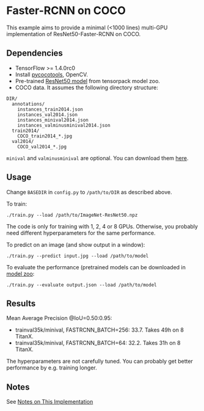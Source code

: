 # Faster-RCNN on COCO
This example aims to provide a minimal (<1000 lines) multi-GPU implementation of ResNet50-Faster-RCNN on COCO.

## Dependencies
+ TensorFlow >= 1.4.0rc0
+ Install [pycocotools](https://github.com/pdollar/coco/tree/master/PythonAPI/pycocotools), OpenCV.
+ Pre-trained [ResNet50 model](https://goo.gl/6XjK9V) from tensorpack model zoo.
+ COCO data. It assumes the following directory structure:
```
DIR/
  annotations/
    instances_train2014.json
    instances_val2014.json
    instances_minival2014.json
    instances_valminusminival2014.json
  train2014/
    COCO_train2014_*.jpg
  val2014/
    COCO_val2014_*.jpg
```
`minival` and `valminusminival` are optional. You can download them
[here](https://github.com/rbgirshick/py-faster-rcnn/blob/master/data/README.md).


## Usage
Change `BASEDIR` in `config.py` to `/path/to/DIR` as described above.

To train:
```
./train.py --load /path/to/ImageNet-ResNet50.npz
```
The code is only for training with 1, 2, 4 or 8 GPUs.
Otherwise, you probably need different hyperparameters for the same performance.

To predict on an image (and show output in a window):
```
./train.py --predict input.jpg --load /path/to/model
```

To evaluate the performance (pretrained models can be downloaded in [model zoo](https://drive.google.com/open?id=1J0xuDAuyOWiuJRm2LfGoz5PUv9_dKuxq):
```
./train.py --evaluate output.json --load /path/to/model
```

## Results

Mean Average Precision @IoU=0.50:0.95:

+ trainval35k/minival, FASTRCNN_BATCH=256: 33.7. Takes 49h on 8 TitanX.
+ trainval35k/minival, FASTRCNN_BATCH=64: 32.2. Takes 31h on 8 TitanX.

The hyperparameters are not carefully tuned. You can probably get better performance by e.g.  training longer.

## Notes

See [Notes on This Implementation](NOTES.md)

